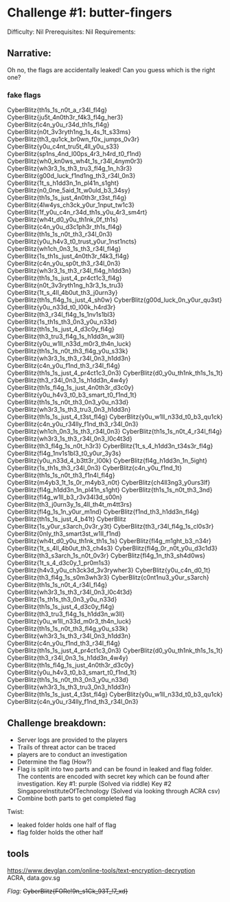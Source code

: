 # Challenge #1: butter-fingers

Difficulty: Nil
Prerequisites: Nil
Requirements:

## Narrative: 
Oh no, the flags are accidentally leaked! Can you guess which is the right one?

### fake flags
CyberBlitz{th1s_1s_n0t_a_r34l_fl4g}
CyberBlitz{ju5t_4n0th3r_f4k3_fl4g_her3}
CyberBlitz{c4n_y0u_r34d_th1s_fl4g}
CyberBlitz{n0t_3v3ryth1ng_1s_4s_1t_s33ms}
CyberBlitz{th3_qu1ck_br0wn_f0x_jumps_0v3r}
CyberBlitz{y0u_c4nt_tru5t_4ll_y0u_s33}
CyberBlitz{sp1ns_4nd_l00ps_4r3_h4rd_t0_f1nd}
CyberBlitz{wh0_kn0ws_wh4t_1s_r34l_4nym0r3}
CyberBlitz{wh3r3_1s_th3_tru3_fl4g_1n_h3r3}
CyberBlitz{g00d_luck_f1nd1ng_th3_r34l_0n3}
CyberBlitz{1t_s_h1dd3n_1n_pl41n_s1ght}
CyberBlitz{n0_0ne_5aid_1t_w0uld_b3_34sy}
CyberBlitz{th1s_1s_just_4n0th3r_t3st_fl4g}
CyberBlitz{4lw4ys_ch3ck_y0ur_1nput_tw1c3}
CyberBlitz{1f_y0u_c4n_r34d_th1s_y0u_4r3_sm4rt}
CyberBlitz{wh4t_d0_y0u_th1nk_0f_th1s}
CyberBlitz{c4n_y0u_d3c1ph3r_th1s_fl4g}
CyberBlitz{th1s_1s_n0t_th3_r34l_0n3}
CyberBlitz{y0u_h4v3_t0_trust_y0ur_1nst1ncts}
CyberBlitz{wh1ch_0n3_1s_th3_r34l_fl4g}
CyberBlitz{1s_th1s_just_4n0th3r_f4k3_fl4g}
CyberBlitz{c4n_y0u_sp0t_th3_r34l_0n3}
CyberBlitz{wh3r3_1s_th3_r34l_fl4g_h1dd3n}
CyberBlitz{th1s_1s_just_4_pr4ct1c3_fl4g}
CyberBlitz{n0t_3v3ryth1ng_h3r3_1s_tru3}
CyberBlitz{1t_s_4ll_4b0ut_th3_j0urn3y}
CyberBlitz{th1s_fl4g_1s_just_4_sh0w}
CyberBlitz{g00d_luck_0n_y0ur_qu3st}
CyberBlitz{y0u_n33d_t0_l00k_h4rd3r}
CyberBlitz{th3_r34l_fl4g_1s_1nv1s1bl3}
CyberBlitz{1s_th1s_th3_0n3_y0u_n33d}
CyberBlitz{th1s_1s_just_4_d3c0y_fl4g}
CyberBlitz{th3_tru3_fl4g_1s_h1dd3n_w3ll}
CyberBlitz{y0u_w1ll_n33d_m0r3_th4n_luck}
CyberBlitz{th1s_1s_n0t_th3_fl4g_y0u_s33k}
CyberBlitz{wh3r3_1s_th3_r34l_0n3_h1dd3n}
CyberBlitz{c4n_y0u_f1nd_th3_r34l_fl4g}
CyberBlitz{th1s_1s_just_4_pr4ct1c3_0n3}
CyberBlitz{d0_y0u_th1nk_th1s_1s_1t}
CyberBlitz{th3_r34l_0n3_1s_h1dd3n_4w4y}
CyberBlitz{th1s_fl4g_1s_just_4n0th3r_d3c0y}
CyberBlitz{y0u_h4v3_t0_b3_smart_t0_f1nd_1t}
CyberBlitz{th1s_1s_n0t_th3_0n3_y0u_n33d}
CyberBlitz{wh3r3_1s_th3_tru3_0n3_h1dd3n}
CyberBlitz{th1s_1s_just_4_t3st_fl4g}
CyberBlitz{y0u_w1ll_n33d_t0_b3_qu1ck}
CyberBlitz{c4n_y0u_r34lly_f1nd_th3_r34l_0n3}
CyberBlitz{wh1ch_0n3_1s_th3_r34l_0n3}
CyberBlitz{th1s_1s_n0t_4_r34l_fl4g}
CyberBlitz{wh3r3_1s_th3_r34l_0n3_l0c4t3d}
CyberBlitz{th3_fl4g_1s_n0t_h3r3}
CyberBlitz{1t_s_4_h1dd3n_t34s3r_fl4g}
CyberBlitz{fl4g_1nv1s1bl3_t0_y0ur_3y3s}
CyberBlitz{y0u_n33d_4_b3tt3r_l00k}
CyberBlitz{fl4g_h1dd3n_1n_5ight}
CyberBlitz{1s_th1s_th3_r34l_0n3}
CyberBlitz{c4n_y0u_f1nd_1t}
CyberBlitz{th1s_1s_n0t_th3_f1n4l_fl4g}
CyberBlitz{m4yb3_1t_1s_0r_m4yb3_n0t}
CyberBlitz{ch4ll3ng3_y0urs3lf}
CyberBlitz{fl4g_h1dd3n_1n_pl41n_s1ght}
CyberBlitz{th1s_1s_n0t_th3_3nd}
CyberBlitz{fl4g_w1ll_b3_r3v34l3d_s00n}
CyberBlitz{th3_j0urn3y_1s_4ll_th4t_m4tt3rs}
CyberBlitz{fl4g_1s_1n_y0ur_m1nd}
CyberBlitz{f1nd_th3_h1dd3n_fl4g}
CyberBlitz{th1s_1s_just_4_b41t}
CyberBlitz
CyberBlitz{1s_y0ur_s3arch_0v3r_y3t}
CyberBlitz{th3_r34l_fl4g_1s_cl0s3r}
CyberBlitz{0nly_th3_smart3st_w1ll_f1nd}
CyberBlitz{wh4t_d0_y0u_th1nk_th1s_1s}
CyberBlitz{fl4g_m1ght_b3_n34r}
CyberBlitz{1t_s_4ll_4b0ut_th3_ch4s3}
CyberBlitz{fl4g_0r_n0t_y0u_d3c1d3}
CyberBlitz{th3_s3arch_1s_n0t_0v3r}
CyberBlitz{fl4g_1n_th3_sh4d0ws}
CyberBlitz{1t_s_4_d3c0y_1_pr0m1s3}
CyberBlitz{h4v3_y0u_ch3ck3d_3v3rywher3}
CyberBlitz{y0u_c4n_d0_1t}
CyberBlitz{th3_fl4g_1s_s0m3wh3r3}
CyberBlitz{c0nt1nu3_y0ur_s3arch}
CyberBlitz{th1s_1s_n0t_4_r34l_fl4g}
CyberBlitz{wh3r3_1s_th3_r34l_0n3_l0c4t3d}
CyberBlitz{1s_th1s_th3_0n3_y0u_n33d}
CyberBlitz{th1s_1s_just_4_d3c0y_fl4g}
CyberBlitz{th3_tru3_fl4g_1s_h1dd3n_w3ll}
CyberBlitz{y0u_w1ll_n33d_m0r3_th4n_luck}
CyberBlitz{th1s_1s_n0t_th3_fl4g_y0u_s33k}
CyberBlitz{wh3r3_1s_th3_r34l_0n3_h1dd3n}
CyberBlitz{c4n_y0u_f1nd_th3_r34l_fl4g}
CyberBlitz{th1s_1s_just_4_pr4ct1c3_0n3}
CyberBlitz{d0_y0u_th1nk_th1s_1s_1t}
CyberBlitz{th3_r34l_0n3_1s_h1dd3n_4w4y}
CyberBlitz{th1s_fl4g_1s_just_4n0th3r_d3c0y}
CyberBlitz{y0u_h4v3_t0_b3_smart_t0_f1nd_1t}
CyberBlitz{th1s_1s_n0t_th3_0n3_y0u_n33d}
CyberBlitz{wh3r3_1s_th3_tru3_0n3_h1dd3n}
CyberBlitz{th1s_1s_just_4_t3st_fl4g}
CyberBlitz{y0u_w1ll_n33d_t0_b3_qu1ck}
CyberBlitz{c4n_y0u_r34lly_f1nd_th3_r34l_0n3}

## Challenge breakdown:
- Server logs are provided to the players
- Trails of threat actor can be traced 
- players are to conduct an investigation 
- Determine the flag (How?)
- Flag is split into two parts and can be found in leaked and flag folder. The contents are encoded with secret key which can be found after investigation. Key #1: purple (Solved via riddle) Key #2 SingaporeInstituteOfTechnology (Solved via looking through ACRA csv)
- Combine both parts to get completed flag

Twist:
- leaked folder holds one half of flag
- flag folder holds the other half

## tools 
https://www.devglan.com/online-tools/text-encryption-decryption  
ACRA, data.gov.sg  


*Flag:* ~~CyberBlitz{FORe!9n_s1Ck_93T_!7_xd}~~
